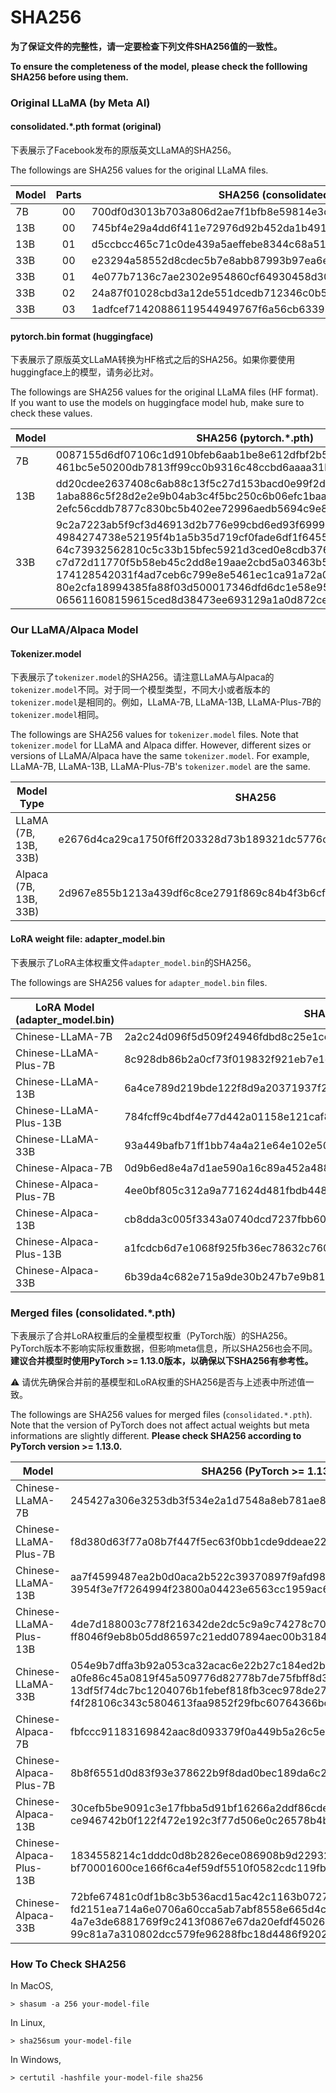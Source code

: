 # SHA256

**为了保证文件的完整性，请一定要检查下列文件SHA256值的一致性。**

**To ensure the completeness of the model, please check the folllowing SHA256 before using them.**

### Original LLaMA (by Meta AI)

#### consolidated.*.pth format (original)

下表展示了Facebook发布的原版英文LLaMA的SHA256。

The followings are SHA256 values for the original LLaMA files.

| Model | Parts | SHA256 (consolidated.*.pth)                                  |
| ----- | :---: | ------------------------------------------------------------ |
| 7B    |  00   | 700df0d3013b703a806d2ae7f1bfb8e59814e3d06ae78be0c66368a50059f33d |
| 13B   |  00   | 745bf4e29a4dd6f411e72976d92b452da1b49168a4f41c951cfcc8051823cf08 |
| 13B   |  01   | d5ccbcc465c71c0de439a5aeffebe8344c68a519bce70bc7f9f92654ee567085 |
| 33B   |  00   | e23294a58552d8cdec5b7e8abb87993b97ea6eced4178ff2697c02472539d067 |
| 33B   |  01   | 4e077b7136c7ae2302e954860cf64930458d3076fcde9443f4d0e939e95903ff |
| 33B   |  02   | 24a87f01028cbd3a12de551dcedb712346c0b5cbdeff1454e0ddf2df9b675378 |
| 33B   |  03   | 1adfcef71420886119544949767f6a56cb6339b4d5fcde755d80fe68b49de93b |

#### pytorch.bin format (huggingface)

下表展示了原版英文LLaMA转换为HF格式之后的SHA256。如果你要使用huggingface上的模型，请务必比对。

The followings are SHA256 values for the original LLaMA files (HF format). If you want to use the models on huggingface model hub, make sure to check these values.

| Model | SHA256 (pytorch.*.pth)                                       |
| ----- | ------------------------------------------------------------ |
| 7B    | 0087155d6df07106c1d910bfeb6aab1be8e612dfbf2b56ddfb4ccbde7dbd50d0<br/>461bc5e50200db7813ff99cc0b9316c48ccbd6aaaa31bf8cf7bee0b64bc3eda3 |
| 13B   | dd20cdee2637408c6ab88c13f5c27d153bacd0e99f2d55f6a66fbd0269944436<br/>1aba886c5f28d2e2e9b04ab3c4f5bc250c6b06efc1baa3f557677b3097f70e6a<br/>2efc56cddb7877c830bc5b402ee72996aedb5694c9e8007bf1d52d72c0d97d26 |
| 33B   | 9c2a7223ab5f9cf3d46913d2b776e99cbd6ed93f69991594b92a8cef0c681a78<br/>4984274738e52195f4b1a5b35d719cf0fade6df1f645507d92d61af4dd8dcdfe<br/>64c73932562810c5c33b15bfec5921d3ced0e8cdb3766c214eda2f45fa3edd13<br/>c7d72d11770f5b58eb45c2dd8e19aae2cbd5a03463b564de3945b21825ebacba<br/>174128542031f4ad7ceb6c799e8e5461ec1ca91a72a01402c567e5f6a8b33d8c<br/>80e2cfa18994385fa88f03d500017346dfd6dc1e58e957d046af39d9a7e254fa<br/>065611608159615ced8d38473ee693129a1a0d872ced0ad8daf09290af7c7061 |


### Our LLaMA/Alpaca Model

#### Tokenizer.model

下表展示了`tokenizer.model`的SHA256。请注意LLaMA与Alpaca的`tokenizer.model`不同。对于同一个模型类型，不同大小或者版本的`tokenizer.model`是相同的。例如，LLaMA-7B, LLaMA-13B, LLaMA-Plus-7B的`tokenizer.model`相同。

The followings are SHA256 values for `tokenizer.model` files. Note that `tokenizer.model` for LLaMA and Alpaca differ. However, different sizes or versions of LLaMA/Alpaca have the same `tokenizer.model`. For example, LLaMA-7B, LLaMA-13B, LLaMA-Plus-7B's `tokenizer.model` are the same.

| Model Type            | SHA256                                                       |
| --------------------- | ------------------------------------------------------------ |
| LLaMA (7B, 13B, 33B)  | e2676d4ca29ca1750f6ff203328d73b189321dc5776ceede037cbd36541d70c0 |
| Alpaca (7B, 13B, 33B) | 2d967e855b1213a439df6c8ce2791f869c84b4f3b6cfacf22b86440b8192a2f8 |

#### LoRA weight file: adapter_model.bin 

下表展示了LoRA主体权重文件`adapter_model.bin`的SHA256。

The followings are SHA256 values for `adapter_model.bin`  files.

| LoRA Model (adapter_model.bin) | SHA256                                                       |
| ------------------------------ | ------------------------------------------------------------ |
| Chinese-LLaMA-7B               | 2a2c24d096f5d509f24946fdbd8c25e1ce4a0acb955902f7436d74c0c0379d86 |
| Chinese-LLaMA-Plus-7B          | 8c928db86b2a0cf73f019832f921eb7e1e069ca21441b4bfa12c4381c6cc46be |
| Chinese-LLaMA-13B              | 6a4ce789d219bde122f8d9a20371937f2aa2ee86a2311d9f5e303df2e774f9fc |
| Chinese-LLaMA-Plus-13B         | 784fcff9c4bdf4e77d442a01158e121caf8fcce0f97ffb32396fe7a3617ee7e8 |
| Chinese-LLaMA-33B              | 93a449bafb71ff1bb74a4a21e64e102e5078e5c3898eb40d013790072a0fa3de |
| Chinese-Alpaca-7B              | 0d9b6ed8e4a7d1ae590a16c89a452a488d66ff07e45487972f61c2b6e46e36de |
| Chinese-Alpaca-Plus-7B         | 4ee0bf805c312a9a771624d481fbdb4485e1b0a70cd2a8da9f96137f177b795d |
| Chinese-Alpaca-13B             | cb8dda3c005f3343a0740dcd7237fbb600cb14b6bff9b6f3d488c086a2f08ada |
| Chinese-Alpaca-Plus-13B        | a1fcdcb6d7e1068f925fb36ec78632c76058ba12ba352bed4d44060b8e6f4706 |
| Chinese-Alpaca-33B             | 6b39da4c682e715a9de30b247b7e9b812d2d54f7d320ec9b452000a5cd4d178d |


### Merged files (consolidated.*.pth)

下表展示了合并LoRA权重后的全量模型权重（PyTorch版）的SHA256。PyTorch版本不影响实际权重数据，但影响meta信息，所以SHA256也会不同。**建议合并模型时使用PyTorch >= 1.13.0版本，以确保以下SHA256有参考性。**

⚠️ 请优先确保合并前的基模型和LoRA权重的SHA256是否与上述表中所述值一致。

The followings are SHA256 values for merged files (`consolidated.*.pth`). Note that the version of PyTorch does not affect actual weights but meta informations are slightly different. **Please check SHA256 according to PyTorch version >= 1.13.0.**

| Model                   | SHA256 (PyTorch >= 1.13.0)                                   |
| ----------------------- | ------------------------------------------------------------ |
| Chinese-LLaMA-7B        | 245427a306e3253db3f534e2a1d7548a8eb781ae8761f9e98979b4aced6b43d8 |
| Chinese-LLaMA-Plus-7B   | f8d380d63f77a08b7f447f5ec63f0bb1cde9ddeae2207e9f86e6b5f0f95a7955 |
| Chinese-LLaMA-13B       | aa7f4599487ea2b0d0aca2b522c39370897f9afd9839aac7d02155957f1f019f<br/>3954f3e7f7264994f23800a04423e6563cc1959ac699d9eaaa6801b4f9392ebd |
| Chinese-LLaMA-Plus-13B  | 4de7d188003c778f216342de2dc5c9a9c74278c701c63a7b6bcd7957f5ebfdf5<br/>ff8046f9eb8b05dd86597c21edd07894aec00b31842a4c11996a4003091ea7c9 |
| Chinese-LLaMA-33B       | 054e9b7dffa3b92a053ca32acac6e22b27c184ed2b8563f8e44e6570ba416357<br/>a0fe86c45a0819f45a509776d82778b7de75fbff8d37afa97159b24de5448b7b<br/>13df5f74dc7bc1204076b1febef818fb3cec978de27bf8fc85c70e7d62282df9<br/>f4f28106c343c5804613faa9852f29fbc60764366bcb0d37ef2811a17be2d336 |
| Chinese-Alpaca-7B       | fbfccc91183169842aac8d093379f0a449b5a26c5ee7a298baf0d556f1499b90 |
| Chinese-Alpaca-Plus-7B  | 8b8f6551d0d83f93e378622b9f8dad0bec189da6c29d8a78de493e6aee9bd35f |
| Chinese-Alpaca-13B      | 30cefb5be9091c3e17fbba5d91bf16266a2ddf86cde53370a9982b232ff8a2f4<br/>ce946742b0f122f472e192c3f77d506e0c26578b4b881d07d919553333affecd |
| Chinese-Alpaca-Plus-13B | 1834558214c1dddc0d8b2826ece086908b9d2293241d0e12cecb48a035ec561b<br/>bf70001600ce166f6ca4ef59df5510f0582cdc119fb74e27d9cf3e4c7b142015 |
| Chinese-Alpaca-33B      | 72bfe67481c0df1b8c3b536acd15ac42c1163b0727b1beb6409ee31d14cb2490<br/>fd2151ea714a6e0706a60cca5ab7abf8558e665d4cb001481c6df616c0821c16<br/>4a7e3de6881769f9c2413f0867e67da20efdf4502602ab90483cb99c593e51ed<br/>99c81a7a310802dcc579fe96288fbc18d4486f92020eaf925e1c33db8311378a |


### How To Check SHA256

In MacOS,

```
> shasum -a 256 your-model-file
```

In Linux, 

```
> sha256sum your-model-file
```

In Windows,

```
> certutil -hashfile your-model-file sha256
```

